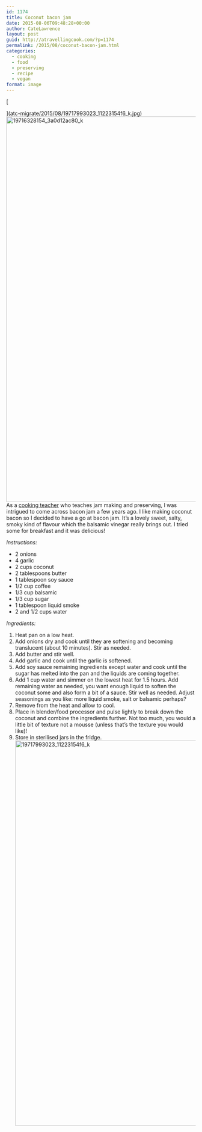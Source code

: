 ```yaml
---
id: 1174
title: Coconut bacon jam
date: 2015-08-06T09:48:28+00:00
author: CateLawrence
layout: post
guid: http://atravellingcook.com/?p=1174
permalink: /2015/08/coconut-bacon-jam.html
categories:
  - cooking
  - food
  - preserving
  - recipe
  - vegan
format: image
---
```

[
  
](atc-migrate/2015/08/19717993023_11223154f6_k.jpg) [<img class="aligncenter size-large wp-image-1179" src="atc-migrate/2015/08/19716328154_3a0d12ac80_k-768x1024.jpg" alt="19716328154_3a0d12ac80_k" width="768" height="1024" />](atc-migrate/2015/08/19716328154_3a0d12ac80_k.jpg)As a [cooking teacher](http://atravellingcook.com/cooking-classes) who teaches jam making and preserving, I was intrigued to come across bacon jam a few years ago. I like making coconut bacon so I decided to have a go at bacon jam. It&#8217;s a lovely sweet, salty, smoky kind of flavour which the balsamic vinegar really brings out. I tried some for breakfast and it was delicious!



_Instructions:_

  * 2 onions
  * 4 garlic
  * 2 cups coconut
  * 2 tablespoons butter
  * 1 tablespoon soy sauce
  * 1/2 cup coffee
  * 1/3 cup balsamic
  * 1/3 cup sugar
  * 1 tablespoon liquid smoke
  * 2 and 1/2 cups water





  <em>Ingredients:</em>


  1. Heat pan on a low heat.
  2. Add onions dry and cook until they are softening and becoming translucent (about 10 minutes). Stir as needed.
  3. Add butter and stir well.
  4. Add garlic and cook until the garlic is softened.
  5. Add soy sauce remaining ingredients except water and cook until the sugar has melted into the pan and the liquids are coming together.
  6. Add 1 cup water and simmer on the lowest heat for 1.5 hours. Add remaining water as needed, you want enough liquid to soften the coconut some and also form a bit of a sauce. Stir well as needed. Adjust seasonings as you like: more liquid smoke, salt or balsamic perhaps?
  7. Remove from the heat and allow to cool.
  8. Place in blender/food processor and pulse lightly to break down the coconut and combine the ingredients further. Not too much, you would a little bit of texture not a mousse (unless that&#8217;s the texture you would like)!
  9. Store in sterilised jars in the fridge.<img class="aligncenter size-large wp-image-1178" src="atc-migrate/2015/08/19717993023_11223154f6_k-768x1024.jpg" alt="19717993023_11223154f6_k" width="768" height="1024" />